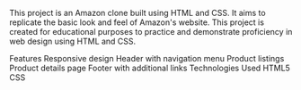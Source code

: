 This project is an Amazon clone built using HTML and CSS. It aims to replicate the basic look and feel of Amazon's website. This project is created for educational purposes to practice and demonstrate proficiency in web design using HTML and CSS.

Features
Responsive design
Header with navigation menu
Product listings
Product details page
Footer with additional links
Technologies Used
HTML5
CSS
